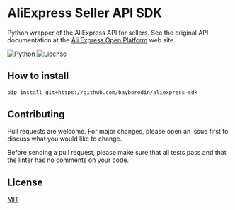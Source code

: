 # AliExpress Seller API SDK

Python wrapper of the AliExpress API for sellers.
See the original API documentation at the [Ali Express Open Platform](https://developers.aliexpress.com/en/doc.htm) web site.

[![Python](https://img.shields.io/badge/Python-3.x-%23FFD140)](https://www.python.org/)
[![License](https://img.shields.io/badge/License-MIT-%23e83633)](https://choosealicense.com/licenses/mit/)

## How to install
```sh
pip install git+https://github.com/bayborodin/aliexpress-sdk
```

## Contributing
Pull requests are welcome. For major changes, please open an issue first to discuss what you would like to change.

Before sending a pull request, please make sure that all tests pass and that the linter has no comments on your code.

## License
[MIT](https://choosealicense.com/licenses/mit/)
